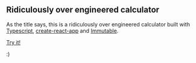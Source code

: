 ## Ridiculously over engineered calculator

As the title says, this is a ridiculously over engineered calculator built with [Typescript](https://www.typescriptlang.org/), [create-react-app](https://create-react-app.dev/) and [Immutable](https://immutable-js.github.io/immutable-js/).

[Try it!](http://fdograph.github.io/ridiculously-over-engineered-calculator)

:)




 
